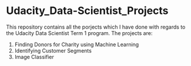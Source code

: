 # Udacity_Data-Scientist_Projects

This repository contains all the porjects which I have done with regards to the Udacity Data Scientist Term 1 program. The projects are:
1. Finding Donors for Charity using Machine Learning
2. Identifying Customer Segments
3. Image Classifier

